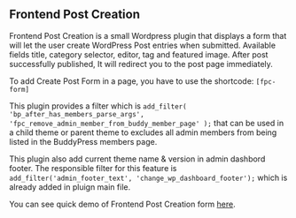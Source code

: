 ## Frontend Post Creation

Frontend Post Creation is a small Wordpress plugin that displays a form that will let the user create WordPress Post entries when submitted. Available fields title, category selector, editor, tag and featured image. After post successfully published, It will redirect you to the post page immediately.

To add Create Post Form in a page, you have to use the shortcode: `[fpc-form]`


This plugin provides a filter which is `add_filter( 'bp_after_has_members_parse_args', 'fpc_remove_admin_member_from_buddy_member_page' );` that can be used in a child theme or parent theme to excludes all admin members from being listed in the BuddyPress members page.

This plugin also add current theme name & version in admin dashbord footer. The responsible filter for this feature is `add_filter('admin_footer_text', 'change_wp_dashboard_footer');` which is already added in pluign main file.

You can see quick demo of Frontend Post Creation form [here](https://rsfaq.braintum.com/create-post/).
